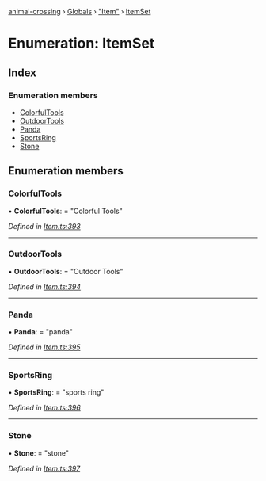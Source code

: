 [animal-crossing](../README.md) › [Globals](../globals.md) › ["Item"](../modules/_item_.md) › [ItemSet](_item_.itemset.md)

# Enumeration: ItemSet

## Index

### Enumeration members

* [ColorfulTools](_item_.itemset.md#colorfultools)
* [OutdoorTools](_item_.itemset.md#outdoortools)
* [Panda](_item_.itemset.md#panda)
* [SportsRing](_item_.itemset.md#sportsring)
* [Stone](_item_.itemset.md#stone)

## Enumeration members

###  ColorfulTools

• **ColorfulTools**: = "Colorful Tools"

*Defined in [Item.ts:393](https://github.com/Norviah/animal-crossing/blob/87636f7/module/types/Item.ts#L393)*

___

###  OutdoorTools

• **OutdoorTools**: = "Outdoor Tools"

*Defined in [Item.ts:394](https://github.com/Norviah/animal-crossing/blob/87636f7/module/types/Item.ts#L394)*

___

###  Panda

• **Panda**: = "panda"

*Defined in [Item.ts:395](https://github.com/Norviah/animal-crossing/blob/87636f7/module/types/Item.ts#L395)*

___

###  SportsRing

• **SportsRing**: = "sports ring"

*Defined in [Item.ts:396](https://github.com/Norviah/animal-crossing/blob/87636f7/module/types/Item.ts#L396)*

___

###  Stone

• **Stone**: = "stone"

*Defined in [Item.ts:397](https://github.com/Norviah/animal-crossing/blob/87636f7/module/types/Item.ts#L397)*
